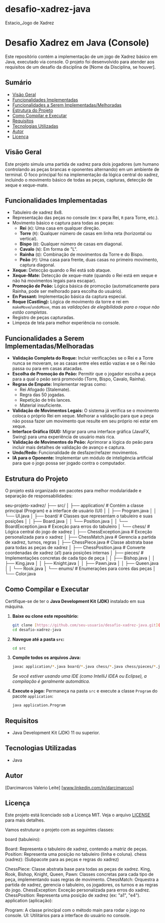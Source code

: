 # desafio-xadrez-java
Estacio_Jogo de Xadrez
# Desafio Xadrez em Java (Console)

Este repositório contém a implementação de um jogo de Xadrez básico em Java, executado via console. O projeto foi desenvolvido para atender aos requisitos de um desafio da disciplina de [Nome da Disciplina, se houver].

## Sumário

* [Visão Geral](#visão-geral)
* [Funcionalidades Implementadas](#funcionalidades-implementadas)
* [Funcionalidades a Serem Implementadas/Melhoradas](#funcionalidades-a-serem-implementadasmelhoradas)
* [Estrutura do Projeto](#estrutura-do-projeto)
* [Como Compilar e Executar](#como-compilar-e-executar)
* [Requisitos](#requisitos)
* [Tecnologias Utilizadas](#tecnologias-utilizadas)
* [Autor](#autor)
* [Licença](#licença)

## Visão Geral

Este projeto simula uma partida de xadrez para dois jogadores (um humano controlando as peças brancas e oponentes alternando) em um ambiente de terminal. O foco principal foi na implementação da lógica central do xadrez, incluindo o movimento básico de todas as peças, capturas, detecção de xeque e xeque-mate.

## Funcionalidades Implementadas

* Tabuleiro de xadrez 8x8.
* Representação das peças no console (ex: `K` para Rei, `R` para Torre, etc.).
* Movimento básico e captura para todas as peças:
    * **Rei** (`K`): Uma casa em qualquer direção.
    * **Torre** (`R`): Qualquer número de casas em linha reta (horizontal ou vertical).
    * **Bispo** (`B`): Qualquer número de casas em diagonal.
    * **Cavalo** (`N`): Em forma de "L".
    * **Rainha** (`Q`): Combinação de movimentos da Torre e do Bispo.
    * **Peão** (`P`): Uma casa para frente, duas casas no primeiro movimento, captura diagonal.
* **Xeque:** Detecção quando o Rei está sob ataque.
* **Xeque-Mate:** Detecção de xeque-mate (quando o Rei está em xeque e não há movimentos legais para escapar).
* **Promoção de Peão:** Lógica básica de promoção (automaticamente para Rainha, pode ser melhorado para escolha do usuário).
* **En Passant:** Implementação básica da captura especial.
* **Roque (Castling):** Lógica de movimento da torre e rei em `makeMove`/`undoMove`, mas as *validações de elegibilidade para o roque não estão completas*.
* Registro de peças capturadas.
* Limpeza de tela para melhor experiência no console.

## Funcionalidades a Serem Implementadas/Melhoradas

* **Validação Completa do Roque:** Incluir verificações se o Rei e a Torre nunca se moveram, se as casas entre eles estão vazias e se o Rei não passa ou para em casas atacadas.
* **Escolha de Promoção do Peão:** Permitir que o jogador escolha a peça para a qual o peão será promovido (Torre, Bispo, Cavalo, Rainha).
* **Regras de Empate:** Implementar regras como:
    * Rei Afogado (Stalemate).
    * Regra das 50 jogadas.
    * Repetição de três lances.
    * Material insuficiente.
* **Validação de Movimentos Legais:** O sistema já verifica se o movimento coloca o próprio Rei em xeque. Melhorar a validação para que a peça não possa fazer um movimento que resulte em seu próprio rei estar em xeque.
* **Interface Gráfica (GUI):** Migrar para uma interface gráfica (JavaFX, Swing) para uma experiência de usuário mais rica.
* **Validação de Movimentos do Peão:** Aprimorar a lógica do peão para incluir mais detalhes de validação de avanço e captura.
* **Undo/Redo:** Funcionalidade de desfazer/refazer movimentos.
* **IA para o Oponente:** Implementar um módulo de inteligência artificial para que o jogo possa ser jogado contra o computador.

## Estrutura do Projeto

O projeto está organizado em pacotes para melhor modularidade e separação de responsabilidades:

seu-projeto-xadrez/
├── src/
│   ├── application/      # Contém a classe principal (Program) e a interface de usuário (UI)
│   │   ├── Program.java
│   │   └── UI.java
│   ├── board/            # Classes que representam o tabuleiro e suas posições
│   │   ├── Board.java
│   │   └── Position.java
│   │   └── BoardException.java # Exceção para erros do tabuleiro
│   └── chess/            # Lógica central do jogo de xadrez
│       ├── ChessException.java   # Exceção personalizada para o xadrez
│       ├── ChessMatch.java     # Gerencia a partida de xadrez, turnos, regras
│       ├── ChessPiece.java     # Classe abstrata base para todas as peças de xadrez
│       ├── ChessPosition.java  # Converte coordenadas de xadrez (a1) para posições internas
│       ├── pieces/             # Implementações concretas de cada tipo de peça
│       │   ├── Bishop.java
│       │   ├── King.java
│       │   ├── Knight.java
│       │   ├── Pawn.java
│       │   ├── Queen.java
│       │   └── Rook.java
│       └── enums/              # Enumerações para cores das peças
│           └── Color.java
## Como Compilar e Executar

Certifique-se de ter o **Java Development Kit (JDK)** instalado em sua máquina.

1.  **Baixe ou clone este repositório:**
    ```bash
    git clone [https://github.com/seu-usuario/desafio-xadrez-java.git](https://github.com/seu-usuario/desafio-xadrez-java.git)
    cd desafio-xadrez-java
    ```

2.  **Navegue até a pasta `src`:**
    ```bash
    cd src
    ```

3.  **Compile todos os arquivos Java:**
    ```bash
    javac application/*.java board/*.java chess/*.java chess/pieces/*.java chess/enums/*.java
    ```
    *Se você estiver usando uma IDE (como IntelliJ IDEA ou Eclipse), a compilação é geralmente automática.*

4.  **Execute o jogo:**
    Permaneça na pasta `src` e execute a classe `Program` do pacote `application`:
    ```bash
    java application.Program
    ```

## Requisitos

* Java Development Kit (JDK) 11 ou superior.

## Tecnologias Utilizadas

* Java

## Autor

[Darcimarcos Valerio Leite]
[www.linkedin.com/in/darcimarcos]

## Licença

Este projeto está licenciado sob a Licença MIT. Veja o arquivo [LICENSE](LICENSE) para mais detalhes.

Vamos estruturar o projeto com as seguintes classes:

board (tabuleiro):

Board: Representa o tabuleiro de xadrez, contendo a matriz de peças.
Position: Representa uma posição no tabuleiro (linha e coluna).
chess (xadrez): (Subpacote para as peças e regras do xadrez)

ChessPiece: Classe abstrata base para todas as peças de xadrez.
King, Rook, Bishop, Knight, Queen, Pawn: Classes concretas para cada tipo de peça, implementando suas regras de movimento.
ChessMatch: Orquestra a partida de xadrez, gerencia o tabuleiro, os jogadores, os turnos e as regras do jogo.
ChessException: Exceção personalizada para erros do xadrez.
ChessPosition: Representa uma posição de xadrez (ex: "a1", "e4").
application (aplicação):

Program: A classe principal com o método main para rodar o jogo no console.
UI: Utilitários para a interface do usuário no console.
